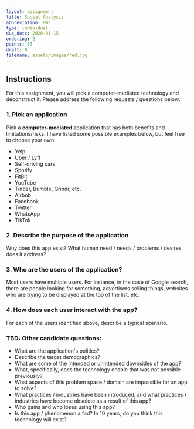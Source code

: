 ```yaml
---
layout: assignment
title: Social Analysis
abbreviation: HW3
type: individual
due_date: 2020-01-15
ordering: 2
points: 15
draft: 0
filename: assets/images/red.jpg
---
```


## Instructions
For this assignment, you will pick a computer-mediated technology and deconstruct it. Please address the following requests / questions below:

### 1. Pick an application
Pick a **computer-mediated** application that has both benefits and limitations/risks. I have listed some possible examples below, but feel free to choose your own.

* Yelp
* Uber / Lyft
* Self-driving cars
* Spotify
* FitBit
* YouTube
* Tinder, Bumble, Grindr, etc.
* Airbnb
* Facebook
* Twitter
* WhatsApp
* TikTok

### 2. Describe the purpose of the application
Why does this app exist? What human need / needs / problems / desires does it address?

### 3. Who are the users of the application?
Most users have multiple users. For instance, in the case of Google search, there are people looking for something, advertisers selling things, websites who are trying to be displayed at the top of the list, etc.

### 4. How does each user interact with the app?
For each of the users identified above, describe a typical scenario.

### TBD: Other candidate questions:
* What are the application's politics?
* Describe the target demographics?
* What are some of the intended or unintended downsides of the app?
* What, specifically, does the technology enable that was not possible previously?
* What aspects of this problem space / domain are impossible for an app to solve?
* What practices / industries have been introduced, and what practices / industries have become obsolete as a result of this app?
* Who gains and who loses using this app?
* Is this app / phenomenon a fad? In 10 years, do you think this technology will exist?